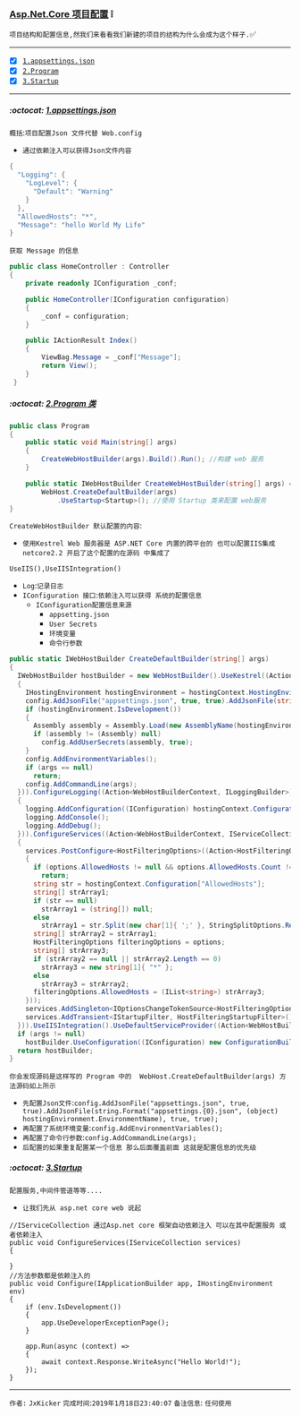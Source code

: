 ### [Asp.Net.Core 项目配置](#top) :grey_exclamation: <b id="top"></b>
`项目结构和配置信息,然我们来看看我们新建的项目的结构为什么会成为这个样子.`:white_check_mark:

------

- [x] [`1.appsettings.json`](#target1)
- [x] [`2.Program`](#target2)
- [x] [`3.Startup`](#target3)

------

#####  :octocat: [1.appsettings.json](#top) <b id="target1"></b> 
`概括`:`项目配置Json 文件代替 Web.config`
* `通过依赖注入可以获得Json文件内容`
```c#
{
  "Logging": {
    "LogLevel": {
      "Default": "Warning"
    }
  },
  "AllowedHosts": "*",
  "Message": "hello World My Life" 
}
```
`获取 Message 的信息`
```c#
public class HomeController : Controller
{
    private readonly IConfiguration _conf;

    public HomeController(IConfiguration configuration)
    {
        _conf = configuration;
    }

    public IActionResult Index()
    {
        ViewBag.Message = _conf["Message"];
        return View();
    }
 }
```

#####  :octocat: [2.Program 类](#top) <b id="target2"></b> 
```c#
public class Program
{
    public static void Main(string[] args)
    {
        CreateWebHostBuilder(args).Build().Run(); //构建 web 服务
    }

    public static IWebHostBuilder CreateWebHostBuilder(string[] args) =>
        WebHost.CreateDefaultBuilder(args)
            .UseStartup<Startup>(); //使用 Startup 类来配置 web服务
}
```
`CreateWebHostBuilder 默认配置的内容`:
*  `使用Kestrel Web 服务器是 ASP.NET Core 内置的跨平台的 也可以配置IIS集成 netcore2.2 开启了这个配置的在源码
中集成了`
```
UseIIS(),UseIISIntegration()
```
* `Log`:`记录日志`
* `IConfiguration 接口`:`依赖注入可以获得 系统的配置信息`
   * `IConfiguration配置信息来源`
      * `appsetting.json`
      * `User Secrets`
      * `环境变量`
      * `命令行参数`
```c#
public static IWebHostBuilder CreateDefaultBuilder(string[] args)
{
  IWebHostBuilder hostBuilder = new WebHostBuilder().UseKestrel((Action<WebHostBuilderContext, KestrelServerOptions>) ((builderContext, options) => options.Configure((IConfiguration) builderContext.Configuration.GetSection("Kestrel")))).UseContentRoot(Directory.GetCurrentDirectory()).ConfigureAppConfiguration((Action<WebHostBuilderContext, IConfigurationBuilder>) ((hostingContext, config) =>
  {
    IHostingEnvironment hostingEnvironment = hostingContext.HostingEnvironment;
    config.AddJsonFile("appsettings.json", true, true).AddJsonFile(string.Format("appsettings.{0}.json", (object) hostingEnvironment.EnvironmentName), true, true);
    if (hostingEnvironment.IsDevelopment())
    {
      Assembly assembly = Assembly.Load(new AssemblyName(hostingEnvironment.ApplicationName));
      if (assembly != (Assembly) null)
        config.AddUserSecrets(assembly, true);
    }
    config.AddEnvironmentVariables();
    if (args == null)
      return;
    config.AddCommandLine(args);
  })).ConfigureLogging((Action<WebHostBuilderContext, ILoggingBuilder>) ((hostingContext, logging) =>
  {
    logging.AddConfiguration((IConfiguration) hostingContext.Configuration.GetSection("Logging"));
    logging.AddConsole();
    logging.AddDebug();
  })).ConfigureServices((Action<WebHostBuilderContext, IServiceCollection>) ((hostingContext, services) =>
  {
    services.PostConfigure<HostFilteringOptions>((Action<HostFilteringOptions>) (options =>
    {
      if (options.AllowedHosts != null && options.AllowedHosts.Count != 0)
        return;
      string str = hostingContext.Configuration["AllowedHosts"];
      string[] strArray1;
      if (str == null)
        strArray1 = (string[]) null;
      else
        strArray1 = str.Split(new char[1]{ ';' }, StringSplitOptions.RemoveEmptyEntries);
      string[] strArray2 = strArray1;
      HostFilteringOptions filteringOptions = options;
      string[] strArray3;
      if (strArray2 == null || strArray2.Length == 0)
        strArray3 = new string[1]{ "*" };
      else
        strArray3 = strArray2;
      filteringOptions.AllowedHosts = (IList<string>) strArray3;
    }));
    services.AddSingleton<IOptionsChangeTokenSource<HostFilteringOptions>>((IOptionsChangeTokenSource<HostFilteringOptions>) new ConfigurationChangeTokenSource<HostFilteringOptions>(hostingContext.Configuration));
    services.AddTransient<IStartupFilter, HostFilteringStartupFilter>();
  })).UseIISIntegration().UseDefaultServiceProvider((Action<WebHostBuilderContext, ServiceProviderOptions>) ((context, options) => options.ValidateScopes = context.HostingEnvironment.IsDevelopment()));
  if (args != null)
    hostBuilder.UseConfiguration((IConfiguration) new ConfigurationBuilder().AddCommandLine(args).Build());
  return hostBuilder;
}
```
`你会发现源码是这样写的 Program 中的  WebHost.CreateDefaultBuilder(args) 方法源码如上所示`
* `先配置Json文件`:`config.AddJsonFile("appsettings.json", true, true).AddJsonFile(string.Format("appsettings.{0}.json", (object) hostingEnvironment.EnvironmentName), true, true);`
* `再配置了系统环境变量`:`config.AddEnvironmentVariables(); `
* `再配置了命令行参数`:`config.AddCommandLine(args);`
* `后配置的如果重复配置某一个信息 那么后面覆盖前面 这就是配置信息的优先级`


#####  :octocat: [3.Startup](#top) <b id="target3"></b> 
`配置服务,中间件管道等等....`
* `让我们先从 asp.net core web 说起`
```node
//IServiceCollection 通过Asp.net core 框架自动依赖注入 可以在其中配置服务 或者依赖注入
public void ConfigureServices(IServiceCollection services)
{

}
//方法参数都是依赖注入的
public void Configure(IApplicationBuilder app, IHostingEnvironment env)
{
    if (env.IsDevelopment())
    {
        app.UseDeveloperExceptionPage();
    }

    app.Run(async (context) =>
    {
        await context.Response.WriteAsync("Hello World!");
    });
}
```

--------------------
`作者:` `JxKicker` 
`完成时间`:`2019年1月18日23:40:07`
`备注信息`: `任何使用` 
